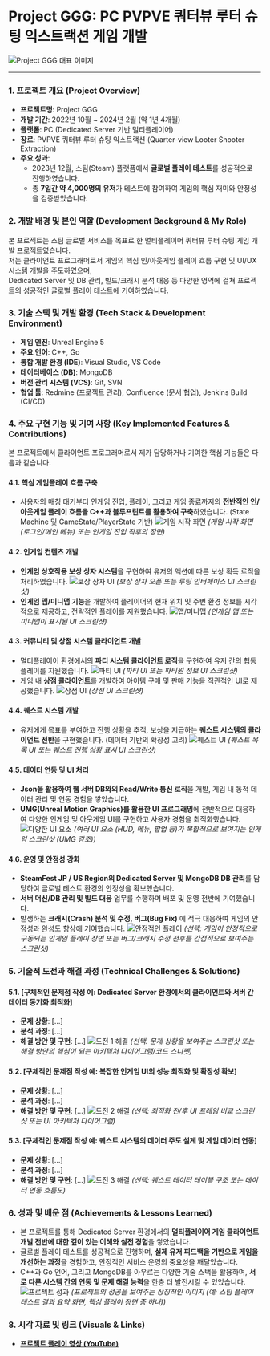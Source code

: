 # Project GGG: PC PVPVE 쿼터뷰 루터 슈팅 익스트랙션 게임 개발

![Project GGG 대표 이미지](https://raw.githubusercontent.com/your-username/your-repo/main/images/main_gameplay.png)

---

### 1. 프로젝트 개요 (Project Overview)

*   **프로젝트명**: Project GGG
*   **개발 기간**: 2022년 10월 ~ 2024년 2월 (약 1년 4개월)
*   **플랫폼**: PC (Dedicated Server 기반 멀티플레이어)
*   **장르**: PVPVE 쿼터뷰 루터 슈팅 익스트랙션 (Quarter-view Looter Shooter Extraction)
*   **주요 성과**:
    *   2023년 12월, 스팀(Steam) 플랫폼에서 **글로벌 플레이 테스트**를 성공적으로 진행하였습니다.
    *   총 **7일간 약 4,000명의 유저**가 테스트에 참여하여 게임의 핵심 재미와 안정성을 검증받았습니다.

### 2. 개발 배경 및 본인 역할 (Development Background & My Role)

본 프로젝트는 스팀 글로벌 서비스를 목표로 한 멀티플레이어 쿼터뷰 루터 슈팅 게임 개발 프로젝트였습니다.  
저는 클라이언트 프로그래머로서 게임의 핵심 인/아웃게임 플레이 흐름 구현 및 UI/UX 시스템 개발을 주도하였으며,   
Dedicated Server 및 DB 관리, 빌드/크래시 분석 대응 등 다양한 영역에 걸쳐 프로젝트의 성공적인 글로벌 플레이 테스트에 기여하였습니다.

### 3. 기술 스택 및 개발 환경 (Tech Stack & Development Environment)

*   **게임 엔진**: Unreal Engine 5
*   **주요 언어**: C++, Go
*   **통합 개발 환경 (IDE)**: Visual Studio, VS Code
*   **데이터베이스 (DB)**: MongoDB
*   **버전 관리 시스템 (VCS)**: Git, SVN
*   **협업 툴**: Redmine (프로젝트 관리), Confluence (문서 협업), Jenkins Build (CI/CD)

### 4. 주요 구현 기능 및 기여 사항 (Key Implemented Features & Contributions)

본 프로젝트에서 클라이언트 프로그래머로서 제가 담당하거나 기여한 핵심 기능들은 다음과 같습니다.

#### 4.1. 핵심 게임플레이 흐름 구축
*   사용자의 매칭 대기부터 인게임 진입, 플레이, 그리고 게임 종료까지의 **전반적인 인/아웃게임 플레이 흐름을 C++과 블루프린트를 활용하여 구축**하였습니다. (State Machine 및 GameState/PlayerState 기반)
    ![게임 시작 화면](https://raw.githubusercontent.com/your-username/your-repo/main/images/game_start.png)
    *(게임 시작 화면 (로그인/메인 메뉴) 또는 인게임 진입 직후의 장면)*

#### 4.2. 인게임 컨텐츠 개발
*   **인게임 상호작용 보상 상자 시스템**을 구현하여 유저의 액션에 따른 보상 획득 로직을 처리하였습니다.
    ![보상 상자 UI](https://raw.githubusercontent.com/your-username/your-repo/main/images/loot_box_ui.png)
    *(보상 상자 오픈 또는 루팅 인터페이스 UI 스크린샷)*
*   **인게임 맵/미니맵 기능**을 개발하여 플레이어의 현재 위치 및 주변 환경 정보를 시각적으로 제공하고, 전략적인 플레이를 지원했습니다.
    ![맵/미니맵](https://raw.githubusercontent.com/your-repo/main/images/map_minimap.png)
    *(인게임 맵 또는 미니맵이 표시된 UI 스크린샷)*

#### 4.3. 커뮤니티 및 상점 시스템 클라이언트 개발
*   멀티플레이어 환경에서의 **파티 시스템 클라이언트 로직**을 구현하여 유저 간의 협동 플레이를 지원했습니다.
    ![파티 UI](https://raw.githubusercontent.com/your-username/your-repo/main/images/party_ui.png)
    *(파티 UI 또는 파티원 정보 UI 스크린샷)*
*   게임 내 **상점 클라이언트**를 개발하여 아이템 구매 및 판매 기능을 직관적인 UI로 제공했습니다.
    ![상점 UI](https://raw.githubusercontent.com/your-username/your-repo/main/images/shop_ui.png)
    *(상점 UI 스크린샷)*

#### 4.4. 퀘스트 시스템 개발
*   유저에게 목표를 부여하고 진행 상황을 추적, 보상을 지급하는 **퀘스트 시스템의 클라이언트 전반**을 구현했습니다. (데이터 기반의 확장성 고려)
    ![퀘스트 UI](https://raw.githubusercontent.com/your-username/your-repo/main/images/quest_ui.png)
    *(퀘스트 목록 UI 또는 퀘스트 진행 상황 표시 UI 스크린샷)*

#### 4.5. 데이터 연동 및 UI 처리
*   **Json을 활용하여 웹 서버 DB와의 Read/Write 통신 로직**을 개발, 게임 내 동적 데이터 관리 및 연동 경험을 쌓았습니다.
*   **UMG(Unreal Motion Graphics)를 활용한 UI 프로그래밍**에 전반적으로 대응하여 다양한 인게임 및 아웃게임 UI를 구현하고 사용자 경험을 최적화했습니다.
    ![다양한 UI 요소](https://raw.githubusercontent.com/your-username/your-repo/main/images/various_ui.png)
    *(여러 UI 요소 (HUD, 메뉴, 팝업 등)가 복합적으로 보여지는 인게임 스크린샷 (UMG 강조))*

#### 4.6. 운영 및 안정성 강화
*   **SteamFest JP / US Region의 Dedicated Server 및 MongoDB DB 관리**를 담당하여 글로벌 테스트 환경의 안정성을 확보했습니다.
*   **서버 머신/DB 관리 및 빌드 대응** 업무를 수행하며 배포 및 운영 전반에 기여했습니다.
*   발생하는 **크래시(Crash) 분석 및 수정, 버그(Bug Fix)** 에 적극 대응하여 게임의 안정성과 완성도 향상에 기여했습니다.
    ![안정적인 플레이](https://raw.githubusercontent.com/your-username/your-repo/main/images/stable_gameplay.png)
    *(선택: 게임이 안정적으로 구동되는 인게임 플레이 장면 또는 버그/크래시 수정 전후를 간접적으로 보여주는 스크린샷)*

### 5. 기술적 도전과 해결 과정 (Technical Challenges & Solutions)

#### 5.1. [구체적인 문제점 작성 예: Dedicated Server 환경에서의 클라이언트와 서버 간 데이터 동기화 최적화]
*   **문제 상황**: [...]
*   **분석 과정**: [...]
*   **해결 방안 및 구현**: [...]
    ![도전 1 해결](https://raw.githubusercontent.com/your-username/your-repo/main/images/challenge1_solution.png)
    *(선택: 문제 상황을 보여주는 스크린샷 또는 해결 방안의 핵심이 되는 아키텍처 다이어그램/코드 스니펫)*

#### 5.2. [구체적인 문제점 작성 예: 복잡한 인게임 UI의 성능 최적화 및 확장성 확보]
*   **문제 상황**: [...]
*   **분석 과정**: [...]
*   **해결 방안 및 구현**: [...]
    ![도전 2 해결](https://raw.githubusercontent.com/your-username/your-repo/main/images/challenge2_solution.png)
    *(선택: 최적화 전/후 UI 프레임 비교 스크린샷 또는 UI 아키텍처 다이어그램)*

#### 5.3. [구체적인 문제점 작성 예: 퀘스트 시스템의 데이터 주도 설계 및 게임 데이터 연동]
*   **문제 상황**: [...]
*   **분석 과정**: [...]
*   **해결 방안 및 구현**: [...]
    ![도전 3 해결](https://raw.githubusercontent.com/your-username/your-repo/main/images/challenge3_solution.png)
    *(선택: 퀘스트 데이터 테이블 구조 또는 데이터 연동 흐름도)*

### 6. 성과 및 배운 점 (Achievements & Lessons Learned)

*   본 프로젝트를 통해 Dedicated Server 환경에서의 **멀티플레이어 게임 클라이언트 개발 전반에 대한 깊이 있는 이해와 실전 경험**을 쌓았습니다.
*   글로벌 플레이 테스트를 성공적으로 진행하며, **실제 유저 피드백을 기반으로 게임을 개선하는 과정**을 경험하고, 안정적인 서비스 운영의 중요성을 깨달았습니다.
*   C++과 Go 언어, 그리고 MongoDB를 아우르는 다양한 기술 스택을 활용하며, **서로 다른 시스템 간의 연동 및 문제 해결 능력**을 한층 더 발전시킬 수 있었습니다.
    ![프로젝트 성과](https://raw.githubusercontent.com/your-username/your-repo/main/images/achievements.png)
    *(프로젝트의 성공을 보여주는 상징적인 이미지 (예: 스팀 플레이 테스트 결과 요약 화면, 핵심 플레이 장면 중 하나))*

### 8. 시각 자료 및 링크 (Visuals & Links)

*   **[프로젝트 플레이 영상 (YouTube)](https://www.youtube.com/watch?v=YABNqBDIPUo)**
